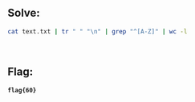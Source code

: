 ## Solve:

```bash
cat text.txt | tr " " "\n" | grep "^[A-Z]" | wc -l
```

<br>

## Flag:
**`flag{60}`**
